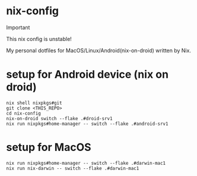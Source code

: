 # nix-config

> [!IMPORTANT]
> This nix config is unstable!

My personal dotfiles for MacOS/Linux/Android(nix-on-droid) written by Nix.

# setup for Android device (nix on droid)
```
nix shell nixpkgs#git
git clone <THIS_REPO>
cd nix-config
nix-on-droid switch --flake .#droid-srv1
nix run nixpkgs#home-manager -- switch --flake .#android-srv1
```
# setup for MacOS
```
nix run nixpkgs#home-manager -- switch --flake .#darwin-mac1
nix run nix-darwin -- switch --flake .#darwin-mac1
```
